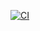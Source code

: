 [![CI](https://github.com/korn-dev/NetologyApp/actions/workflows/build.yml/badge.svg)](https://github.com/korn-dev/NetologyApp/actions/workflows/build.yml)
